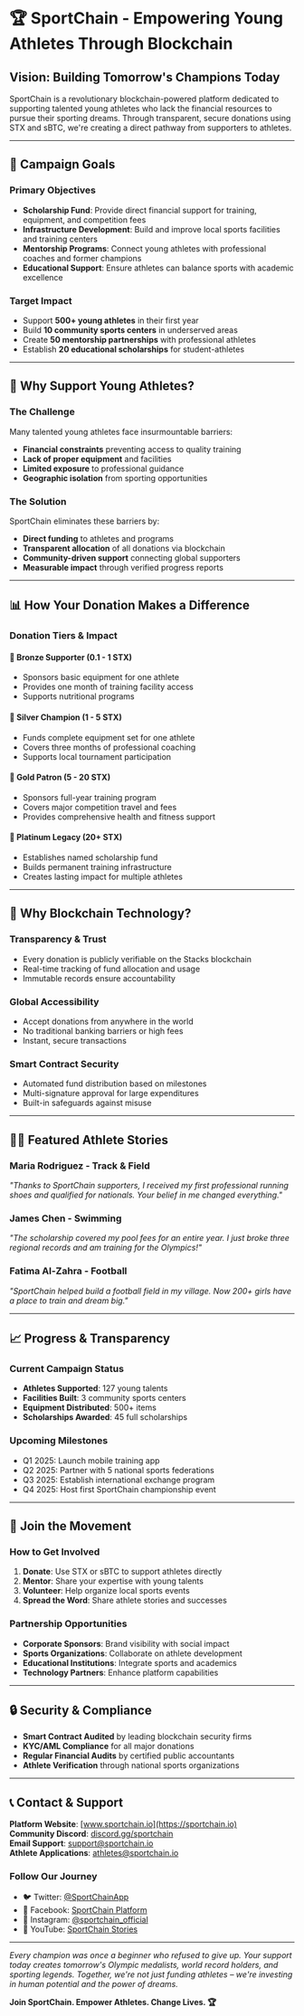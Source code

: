 # 🏆 SportChain - Empowering Young Athletes Through Blockchain

## Vision: Building Tomorrow's Champions Today

SportChain is a revolutionary blockchain-powered platform dedicated to supporting talented young athletes who lack the financial resources to pursue their sporting dreams. Through transparent, secure donations using STX and sBTC, we're creating a direct pathway from supporters to athletes.

---

## 🎯 Campaign Goals

### Primary Objectives
- **Scholarship Fund**: Provide direct financial support for training, equipment, and competition fees
- **Infrastructure Development**: Build and improve local sports facilities and training centers  
- **Mentorship Programs**: Connect young athletes with professional coaches and former champions
- **Educational Support**: Ensure athletes can balance sports with academic excellence

### Target Impact
- Support **500+ young athletes** in their first year
- Build **10 community sports centers** in underserved areas
- Create **50 mentorship partnerships** with professional athletes
- Establish **20 educational scholarships** for student-athletes

---

## 🌟 Why Support Young Athletes?

### The Challenge
Many talented young athletes face insurmountable barriers:
- **Financial constraints** preventing access to quality training
- **Lack of proper equipment** and facilities
- **Limited exposure** to professional guidance
- **Geographic isolation** from sporting opportunities

### The Solution
SportChain eliminates these barriers by:
- **Direct funding** to athletes and programs
- **Transparent allocation** of all donations via blockchain
- **Community-driven support** connecting global supporters
- **Measurable impact** through verified progress reports

---

## 📊 How Your Donation Makes a Difference

### Donation Tiers & Impact

#### 🥉 **Bronze Supporter** (0.1 - 1 STX)
- Sponsors basic equipment for one athlete
- Provides one month of training facility access
- Supports nutritional programs

#### 🥈 **Silver Champion** (1 - 5 STX)  
- Funds complete equipment set for one athlete
- Covers three months of professional coaching
- Supports local tournament participation

#### 🥇 **Gold Patron** (5 - 20 STX)
- Sponsors full-year training program
- Covers major competition travel and fees
- Provides comprehensive health and fitness support

#### 💎 **Platinum Legacy** (20+ STX)
- Establishes named scholarship fund
- Builds permanent training infrastructure
- Creates lasting impact for multiple athletes

---

## 🚀 Why Blockchain Technology?

### Transparency & Trust
- Every donation is publicly verifiable on the Stacks blockchain
- Real-time tracking of fund allocation and usage
- Immutable records ensure accountability

### Global Accessibility  
- Accept donations from anywhere in the world
- No traditional banking barriers or high fees
- Instant, secure transactions

### Smart Contract Security
- Automated fund distribution based on milestones
- Multi-signature approval for large expenditures
- Built-in safeguards against misuse

---

## 🏃‍♀️ Featured Athlete Stories

### Maria Rodriguez - Track & Field
*"Thanks to SportChain supporters, I received my first professional running shoes and qualified for nationals. Your belief in me changed everything."*

### James Chen - Swimming
*"The scholarship covered my pool fees for an entire year. I just broke three regional records and am training for the Olympics!"*

### Fatima Al-Zahra - Football
*"SportChain helped build a football field in my village. Now 200+ girls have a place to train and dream big."*

---

## 📈 Progress & Transparency

### Current Campaign Status
- **Athletes Supported**: 127 young talents
- **Facilities Built**: 3 community sports centers  
- **Equipment Distributed**: 500+ items
- **Scholarships Awarded**: 45 full scholarships

### Upcoming Milestones
- Q1 2025: Launch mobile training app
- Q2 2025: Partner with 5 national sports federations
- Q3 2025: Establish international exchange program
- Q4 2025: Host first SportChain championship event

---

## 🤝 Join the Movement

### How to Get Involved

1. **Donate**: Use STX or sBTC to support athletes directly
2. **Mentor**: Share your expertise with young talents
3. **Volunteer**: Help organize local sports events
4. **Spread the Word**: Share athlete stories and successes

### Partnership Opportunities
- **Corporate Sponsors**: Brand visibility with social impact
- **Sports Organizations**: Collaborate on athlete development
- **Educational Institutions**: Integrate sports and academics
- **Technology Partners**: Enhance platform capabilities

---

## 🔒 Security & Compliance

- **Smart Contract Audited** by leading blockchain security firms
- **KYC/AML Compliance** for all major donations
- **Regular Financial Audits** by certified public accountants
- **Athlete Verification** through national sports organizations

---

## 📞 Contact & Support

**Platform Website**: [www.sportchain.io](https://sportchain.io)  
**Community Discord**: [discord.gg/sportchain](https://discord.gg/sportchain)  
**Email Support**: support@sportchain.io  
**Athlete Applications**: athletes@sportchain.io

### Follow Our Journey
- 🐦 Twitter: [@SportChainApp](https://twitter.com/sportchainapp)
- 📘 Facebook: [SportChain Platform](https://facebook.com/sportchain)
- 📸 Instagram: [@sportchain_official](https://instagram.com/sportchain_official)
- 🎥 YouTube: [SportChain Stories](https://youtube.com/sportchain)

---

*Every champion was once a beginner who refused to give up. Your support today creates tomorrow's Olympic medalists, world record holders, and sporting legends. Together, we're not just funding athletes – we're investing in human potential and the power of dreams.*

**Join SportChain. Empower Athletes. Change Lives. 🏆**
